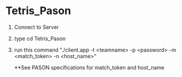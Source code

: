 Tetris_Pason
============

1. Connect to Server
2. type cd Tetris_Pason
3. run this command "./client.app -t \<teamname\> -p \<password\> -m \<match_token\> -n \<host_name\>"
      
      **See PASON specifications for match_token and host_name
